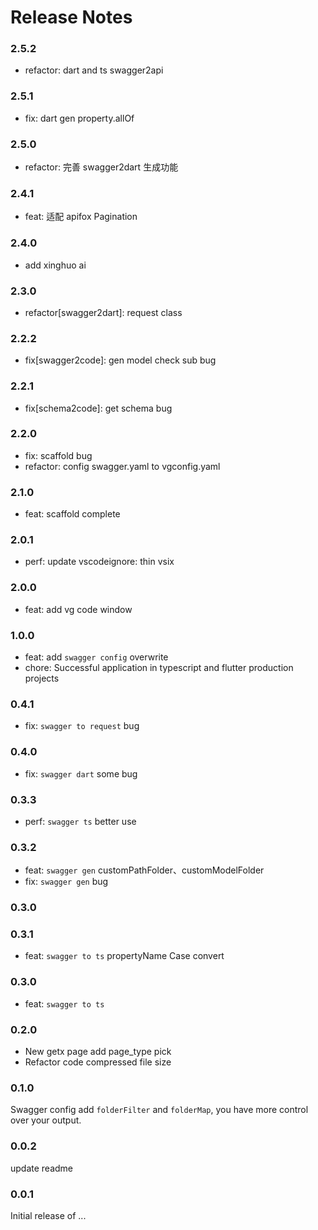 <!--
 * @Author: zdd
 * @Date: 2023-05-30 17:42:04
 * @LastEditors: jimmyZhao
 * @LastEditTime: 2023-09-07 14:35:12
 * @FilePath: /vg-vscode-extension/CHANGELOG.md
 * @Description: 
-->
# Release Notes

### 2.5.2

- refactor: dart and ts swagger2api

### 2.5.1

- fix: dart gen property.allOf
### 2.5.0

- refactor: 完善 swagger2dart 生成功能
### 2.4.1

- feat: 适配 apifox Pagination
### 2.4.0

- add xinghuo ai
### 2.3.0

- refactor[swagger2dart]: request class
### 2.2.2

- fix[swagger2code]: gen model check sub bug
### 2.2.1

- fix[schema2code]: get schema bug
 
### 2.2.0

- fix: scaffold bug
- refactor: config swagger.yaml to vgconfig.yaml

### 2.1.0

- feat: scaffold complete
### 2.0.1

- perf: update vscodeignore: thin vsix

### 2.0.0

- feat: add vg code window

### 1.0.0

- feat: add `swagger config` overwrite
- chore: Successful application in typescript and flutter production projects
### 0.4.1

- fix: `swagger to request` bug
### 0.4.0

- fix: `swagger dart` some bug
### 0.3.3

- perf: `swagger ts` better use
### 0.3.2

- feat: `swagger gen` customPathFolder、customModelFolder
- fix: `swagger gen` bug
### 0.3.0
### 0.3.1

- feat: `swagger to ts` propertyName Case convert
### 0.3.0

- feat: `swagger to ts`
### 0.2.0

- New getx page add page_type pick    
- Refactor code compressed file size

### 0.1.0

Swagger config add `folderFilter` and `folderMap`, you have more control over your output.
### 0.0.2

update readme
### 0.0.1

Initial release of ...
